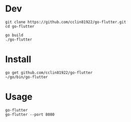 # Dev

```
git clone https://github.com/cclin81922/go-flutter.git
cd go-flutter

go build
./go-flutter
```

# Install

```
go get github.com/cclin81922/go-flutter
~/go/bin/go-flutter
```

# Usage

```
go-flutter
go-flutter --port 8080
```
